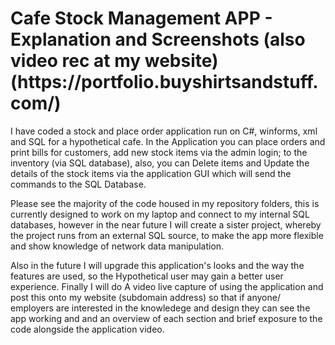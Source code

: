 
<h1>Cafe Stock Management APP - Explanation and Screenshots (also video rec at my website) (https://portfolio.buyshirtsandstuff.com/)</h1>

I have coded a stock and place order application run on C#, winforms, xml and SQL for a hypothetical cafe.  In the Application you can place orders and print 
bills for customers, add new stock items via the admin login; to the inventory (via SQL database), also, you can Delete items and Update the details of the stock items 
via the application GUI which will send the commands to the SQL Database.

Please see the majority of the code housed in my repository folders, this is currently designed to work on my laptop and connect to my internal SQL databases, however in the near
future I will create a sister project, whereby the project runs from an external SQL source, to make the app more flexible and show knowledge of network data manipulation.

Also in the future I will upgrade this application's looks and the way the features are used, so the Hypothetical user may gain a better user experience.  Finally I will do
A video live capture of using the application and post this onto my website (subdomain address) so that if anyone/ employers are interested in the knowledege and design they
can see the app working and and an overview of each section and brief exposure to the code alongside the application video.
